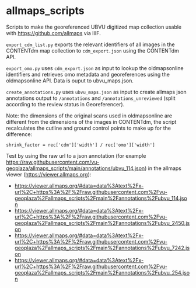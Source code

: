 # allmaps_scripts
Scripts to make the georeferenced UBVU digitized map collection usable with https://github.com/allmaps via IIIF.

`export_cdm_list.py` exports the relevant identifiers of all images in the CONTENTdm map collection to `cdm_export.json` using the CONTENTdm API.

`export_omo.py` uses `cdm_export.json` as input to lookup the oldmapsonline identifiers and retrieves omo metadata and georeferences using the oldmapsonline API. Data is ouput to ubvu_maps.json. 

`create_annotations.py` uses `ubvu_maps.json` as input to create allmaps json annotations output to `/annotations` and `/annotations_unreviewed` (split according to the review status in Georeferencer). 

Note: the dimensions of the original scans used in oldmapsonline are different from the dimensions of the images in CONTENTdm, the script recalculates the cutline and ground control points to make up for the difference:
```
shrink_factor = rec['cdm']['width'] / rec['omo']['width']
```

Test by using the raw url to a json annotation (for example https://raw.githubusercontent.com/vu-geoplaza/allmaps_scripts/main/annotations/ubvu_114.json) in the allmaps viewer (https://viewer.allmaps.org):

- https://viewer.allmaps.org/#data=data%3Atext%2Fx-url%2C+https%3A%2F%2Fraw.githubusercontent.com%2Fvu-geoplaza%2Fallmaps_scripts%2Fmain%2Fannotations%2Fubvu_114.json
- https://viewer.allmaps.org/#data=data%3Atext%2Fx-url%2C+https%3A%2F%2Fraw.githubusercontent.com%2Fvu-geoplaza%2Fallmaps_scripts%2Fmain%2Fannotations%2Fubvu_2450.json
- https://viewer.allmaps.org/#data=data%3Atext%2Fx-url%2C+https%3A%2F%2Fraw.githubusercontent.com%2Fvu-geoplaza%2Fallmaps_scripts%2Fmain%2Fannotations%2Fubvu_7242.json
- https://viewer.allmaps.org/#data=data%3Atext%2Fx-url%2C+https%3A%2F%2Fraw.githubusercontent.com%2Fvu-geoplaza%2Fallmaps_scripts%2Fmain%2Fannotations%2Fubvu_254.json
